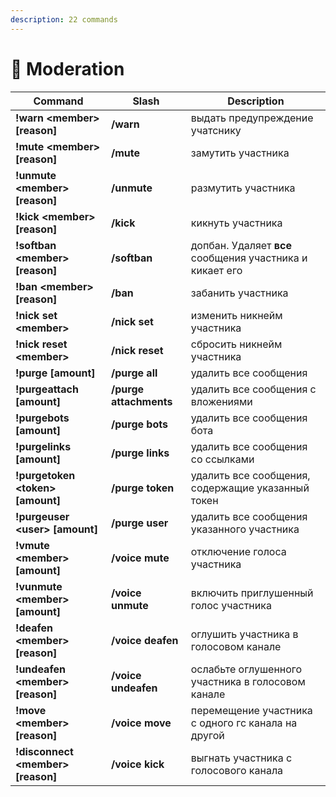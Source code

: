 ```yaml
---
description: 22 commands
---
```


# 🔨 Moderation

| Command                             | Slash                  | Description                                              |
| ----------------------------------- | ---------------------- | -------------------------------------------------------- |
| **!warn \<member> \[reason]**       | **/warn**              | выдать предупреждение учатснику                          |
| **!mute \<member> \[reason]**       | **/mute**              | замутить участника                                       |
| **!unmute \<member> \[reason]**     | **/unmute**            | размутить участника                                      |
| **!kick \<member> \[reason]**       | **/kick**              | кикнуть участника                                        |
| **!softban \<member> \[reason]**    | **/softban**           | допбан. Удаляет **все** сообщения участника и кикает его |
| **!ban \<member> \[reason]**        | **/ban**               | забанить участника                                       |
| **!nick set \<member>**             | **/nick set**          | изменить никнейм участника                               |
| **!nick reset \<member>**           | **/nick reset**        | сбросить никнейм участника                               |
| **!purge \[amount]**                | **/purge all**         | удалить все сообщения                                    |
| **!purgeattach \[amount]**          | **/purge attachments** | удалить все сообщения с вложениями                       |
| **!purgebots \[amount]**            | **/purge bots**        | удалить все сообщения бота                               |
| **!purgelinks \[amount]**           | **/purge links**       | удалить все сообщения со ссылками                        |
| **!purgetoken \<token> \[amount]**  | **/purge token**       | удалить все сообщения, содержащие указанный токен        |
| **!purgeuser \<user> \[amount]**    | **/purge user**        | удалить все сообщения указанного участника               |
| **!vmute \<member> \[amount]**      | **/voice mute**        | отключение голоса участника                              |
| **!vunmute \<member> \[amount]**    | **/voice unmute**      | включить приглушенный голос участника                    |
| **!deafen \<member> \[reason]**     | **/voice deafen**      | оглушить участника в голосовом канале                    |
| **!undeafen \<member> \[reason]**   | **/voice undeafen**    | ослабьте оглушенного участника в голосовом канале        |
| **!move \<member> \[reason]**       | **/voice move**        | перемещение участника с одного гс канала на другой       |
| **!disconnect \<member> \[reason]** | **/voice kick**        | выгнать участника с голосового канала                    |
